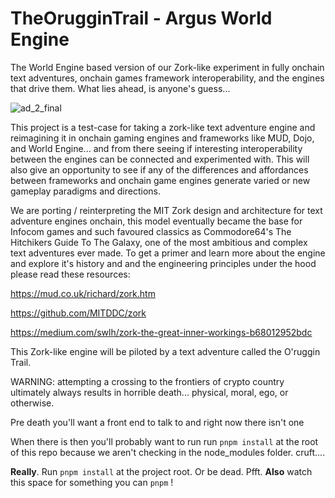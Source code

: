 # TheOrugginTrail - Argus World Engine
The World Engine based version of our Zork-like experiment in fully onchain text adventures, onchain games framework interoperability, and the engines that drive them.
What lies ahead, is anyone's guess...

![ad_2_final](https://github.com/ArchetypalTech/TheOrugginTrail/assets/983878/b90bcc55-2ba1-4564-94e1-d08184c1e49c)



This project is a test-case for taking a zork-like text adventure engine and reimagining it in onchain gaming engines and frameworks like MUD, Dojo, and World Engine... and from there seeing if interesting interoperability between the engines can be connected and experimented with. This will also give an opportunity to see if any of the differences and affordances between frameworks and onchain game engines generate varied or new gameplay paradigms and directions.

We are porting / reinterpreting the MIT Zork design and architecture for text adventure engines onchain, this model eventually became the base for Infocom games and such favoured classics as Commodore64's The Hitchikers Guide To The Galaxy, one of the most ambitious and complex text adventures ever made. To get a primer and learn more about the engine and explore it's history and and the engineering principles under the hood please read these resources:

https://mud.co.uk/richard/zork.htm

https://github.com/MITDDC/zork

https://medium.com/swlh/zork-the-great-inner-workings-b68012952bdc

This Zork-like engine will be piloted by a text adventure called the O'ruggin Trail.

WARNING: attempting a crossing to the frontiers of crypto country ultimately always results in horrible death... physical, moral, ego, or otherwise.

Pre death you'll want a front end to talk to and right now there isn't one

When there is then you'll probably want to run run `pnpm install` at the root 
of this repo because we aren't checking in the node_modules folder.
cruft....

**Really**. Run `pnpm install` at the project root. Or be dead. Pfft.
**Also** watch this space for something you can `pnpm` !
